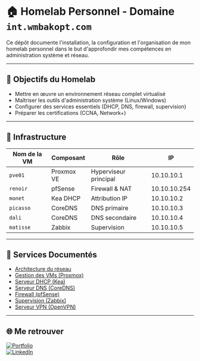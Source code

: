 # 🏠 Homelab Personnel - Domaine `int.wmbakopt.com`

Ce dépôt documente l'installation, la configuration et l'organisation de mon homelab personnel dans le but d'approfondir mes compétences en administration système et réseau.

---

## 🎯 Objectifs du Homelab

- Mettre en œuvre un environnement réseau complet virtualisé
- Maîtriser les outils d'administration système (Linux/Windows)
- Configurer des services essentiels (DHCP, DNS, firewall, supervision)
- Préparer les certifications (CCNA, Network+)

---

## 🧱 Infrastructure

| Nom de la VM    | Composant  | Rôle                  | IP           |
| --------------- | ---------- | --------------------- | ------------ |
| `pve01`         | Proxmox VE | Hyperviseur principal | 10.10.10.1   |
| `renoir`        | pfSense    | Firewall & NAT        | 10.10.10.254 |
| `monet`         | Kea DHCP   | Attribution IP        | 10.10.10.2   |
| `picasso`       | CoreDNS    | DNS primaire          | 10.10.10.3   |
| `dali`          | CoreDNS    | DNS secondaire        | 10.10.10.4   |
| `matisse`       | Zabbix     | Supervision           | 10.10.10.5   |


---

## 🔧 Services Documentés

- [Architecture du réseau](docs/1-architecture.md)
- [Gestion des VMs (Proxmox)](docs/2-proxmox.md)
- [Serveur DHCP (Kea)](docs/3-dhcp.md)
- [Serveur DNS (CoreDNS)](docs/4-dns.md)
- [Firewall (pfSense)](docs/5-pfsense.md)
- [Supervision (Zabbix)](docs/6-zabbix.md)
- [Serveur VPN (OpenVPN)](docs/7-openvpn.md)

---

## 🌐 Me retrouver

[![Portfolio](https://wmbakopt.com)](https://wmbakopt.com)  
[![LinkedIn](https://www.linkedin.com/in/mbakopwilliam/)](https://www.linkedin.com/in/mbakopwilliam/)

